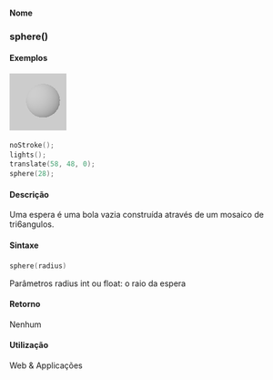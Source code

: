 
#### Nome
### sphere()

#### Exemplos
<img border="0" height="100" src="media/sphere_.gif" width="100"/>

```pde
noStroke(); 
lights(); 
translate(58, 48, 0); 
sphere(28); 

```

#### Descrição
Uma espera é uma bola vazia construída através de um mosaico de tri6angulos.

#### Sintaxe
```pde
sphere(radius)

```
Parâmetros
radius
int ou float: o raio da espera



#### Retorno

	
Nenhum

#### Utilização

	
Web & Applicações
